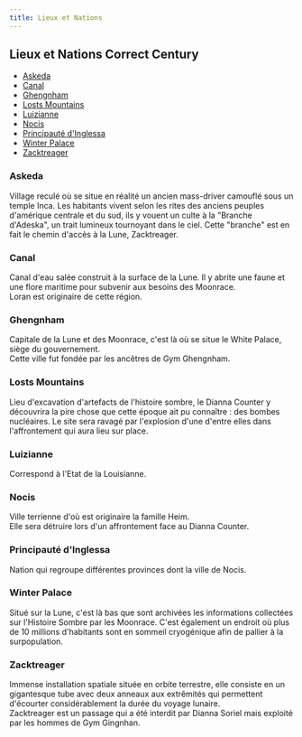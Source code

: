 ```yaml
---
title: Lieux et Nations
---
```


Lieux et Nations Correct Century
--------------------------------


- [Askeda](#askeda)  
- [Canal](#canal)  
- [Ghengnham](#ghengnham)  
- [Losts Mountains](#losts-mountains)  
- [Luizianne](#luizianne)  
- [Nocis](#nocis)  
- [Principauté d'Inglessa](#principaute-dinglessa)  
- [Winter Palace](#winter-palace)  
- [Zacktreager](#zacktreager)  


### Askeda

Village reculé où se situe en réalité un ancien mass-driver camouflé sous un temple Inca. Les habitants vivent selon les rites des anciens peuples d'amérique centrale et du sud, ils y vouent un culte à la "Branche d'Adeska", un trait lumineux tournoyant dans le ciel. Cette "branche" est en fait le chemin d'accès à la Lune, Zacktreager.

### Canal

Canal d'eau salée construit à la surface de la Lune. Il y abrite une faune et une flore maritime pour subvenir aux besoins des Moonrace.  
Loran est originaire de cette région.

### Ghengnham

Capitale de la Lune et des Moonrace, c'est là où se situe le White Palace, siège du gouvernement.  
Cette ville fut fondée par les ancêtres de Gym Ghengnham.

### Losts Mountains

Lieu d'excavation d'artefacts de l'histoire sombre, le Dianna Counter y découvrira la pire chose que cette époque ait pu connaître : des bombes nucléaires. Le site sera ravagé par l'explosion d'une d'entre elles dans l'affrontement qui aura lieu sur place.

### Luizianne

Correspond à l'Etat de la Louisianne.

### Nocis

Ville terrienne d'où est originaire la famille Heim.   
Elle sera détruire lors d'un affrontement face au Dianna Counter.

### Principauté d'Inglessa

Nation qui regroupe différentes provinces dont la ville de Nocis.

### Winter Palace

Situé sur la Lune, c'est là bas que sont archivées les informations collectées sur l'Histoire Sombre par les Moonrace. C'est également un endroit où plus de 10 millions d'habitants sont en sommeil cryogénique afin de pallier à la surpopulation.

### Zacktreager

Immense installation spatiale située en orbite terrestre, elle consiste en un gigantesque tube avec deux anneaux aux extrêmités qui permettent d'écourter considérablement la durée du voyage lunaire.   
Zacktreager est un passage qui a été interdit par Dianna Soriel mais exploité par les hommes de Gym Gingnhan.


